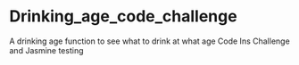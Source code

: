 # Drinking_age_code_challenge
A drinking age function to see what to drink at what age Code Ins Challenge and Jasmine testing 
